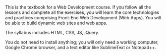 This is the textbook for a Web Development course. If you follow all the lessons and complete all the exercises, you will learn the core technologies and practices comprising Front-End Web Development (Web Apps). You will be able to build dynamic web sites and web apps. 

The syllabus includes HTML, CSS, JS, jQuery. 

You do not need to install anything; you will only need a working computer, Google Chrome browser, and a text editor like SublimeText or Notepad++. 

